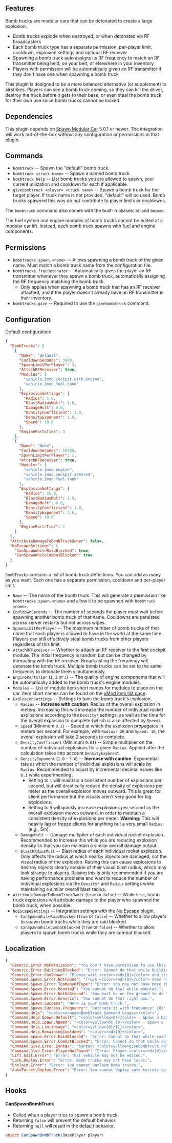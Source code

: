 ## Features

Bomb trucks are modular cars that can be detonated to create a large explosion.

- Bomb trucks explode when destroyed, or when detonated via RF broadcasters
- Each bomb truck type has a separate permission, per-player limit, cooldown, explosion settings and optional RF receiver
- Spawning a bomb truck auto assigns its RF frequency to match an RF transmitter being held, on your belt, or elsewhere in your inventory
- Players with permission will be automatically given an RF transmitter if they don't have one when spawning a bomb truck

This plugin is designed to be a more balanced alternative (or supplement) to airstrikes. Players can see a bomb truck coming, so they can kill the driver, destroy the truck before it gets to their base, or even steal the bomb truck for their own use since bomb trucks cannot be locked.

## Dependencies

This plugin depends on [Spawn Modular Car](https://umod.org/plugins/spawn-modular-car) 5.0.1 or newer. The integration will work out-of-the-box without any configuration or permissions in that plugin.

## Commands

- `bombtruck` -- Spawn the "default" bomb truck.
- `bombtruck <truck name>` -- Spawn a named bomb truck.
- `bombtruck help` -- List bomb trucks you are allowed to spawn, your current utilization and cooldown for each if applicable.
- `givebombtruck <player> <truck name>` -- Spawn a bomb truck for the target player. If truck name is not provided, "default" will be used. Bomb trucks spawned this way do not contribute to player limits or cooldowns.

The `bombtruck` command also comes with the built-in aliases: `bt` and `boomer`.

The fuel system and engine modules of bomb trucks cannot be edited at a modular car lift. Instead, each bomb truck spawns with fuel and engine components.

## Permissions

- `bombtrucks.spawn.<name>` -- Allows spawning a bomb truck of the given name. Must match a bomb truck name from the configuration file.
- `bombtrucks.freedetonator` -- Automatically gives the player an RF transmitter whenever they spawn a bomb truck, automatically assigning the RF frequency matching the bomb truck.
  - Only applies when spawning a bomb truck that has an RF receiver attached, and if the player doesn't already have an RF transmitter in their inventory.
- `bombtrucks.give` -- Required to use the `givebombtruck` command.

## Configuration

Default configuration:

```json
{
  "BombTrucks": [
    {
      "Name": "default",
      "CooldownSeconds": 3600,
      "SpawnLimitPerPlayer": 3,
      "AttachRFReceiver": true,
      "Modules": [
        "vehicle.1mod.cockpit.with.engine",
        "vehicle.2mod.fuel.tank"
      ],
      "ExplosionSettings": {
        "Radius": 5.0,
        "BlastRadiusMult": 1.0,
        "DamageMult": 4.0,
        "DensityCoefficient": 1.0,
        "DensityExponent": 1.8,
        "Speed": 10.0
      },
      "EnginePartsTier": 3
    },
    {
      "Name": "Nuke",
      "CooldownSeconds": 10800,
      "SpawnLimitPerPlayer": 1,
      "AttachRFReceiver": true,
      "Modules": [
        "vehicle.1mod.engine",
        "vehicle.1mod.cockpit.armored",
        "vehicle.2mod.fuel.tank"
      ],
      "ExplosionSettings": {
        "Radius": 15.0,
        "BlastRadiusMult": 1.0,
        "DamageMult": 6.0,
        "DensityCoefficient": 1.0,
        "DensityExponent": 1.6,
        "Speed": 10.0
      },
      "EnginePartsTier": 1
    }
  ],
  "AttributeDamageToBombTruckOwner": false,
  "NoEscapeSettings": {
    "CanSpawnWhileRaidBlocked": true,
    "CanSpawnWhileCombatBlocked": true
  }
}
```

`BombTrucks` contains a list of bomb truck definitions. You can add as many as you want. Each one has a separate permission, cooldown and per-player limit.
- `Name` -- The name of the bomb truck. This will generate a permission like `bombtrucks.spawn.<name>` and allow it to be spawned with `bombtruck <name>`.
- `CooldownSeconds` -- The number of seconds the player must wait before spawning another bomb truck of that name. Cooldowns are persisted across server restarts but not across wipes.
- `SpawnLimitPerPlayer` -- The maximum number of bomb trucks of that name that each player is allowed to have in the world at the same time. Players can still effectively steal bomb trucks from other players regardless of this limit.
- `AttachRFReceiver` -- Whether to attach an RF receiver to the first cockpit module. The initial frequency is random but can be changed by interacting with the RF receiver. Broadcasting the frequency will detonate the bomb truck. Multiple bomb trucks can be set to the same frequency to detonate them simultaneously.
- `EnginePartsTier` (`1`, `2` or `3`) -- The quality of engine components that will be automatically added to the bomb truck's engine modules.
- `Modules` -- List of module item short names for modules to place on the car. Item short names can be found on the [uMod item list page](https://umod.org/documentation/games/rust/definitions).
- `ExplosionSettings` -- Settings to tune the bomb truck's explosion.
  - `Radius` -- **Increase with caution**. Radius of the overall explosion in meters. Increasing this will increase the number of individual rocket explosions according to the `Density*` settings, as well as the time for the overall explosion to complete (which is also affected by `Speed`).
  - `Speed` (Minimum `0.1`) -- Speed at which the explosion propagates in meters per second. For example, with `Radius: 20` and `Speed: 10`, the overall explosion will take 2 seconds to complete.
  - `DensityCoefficient` (Minimum `0.01`) -- Simple multiplier on the number of individual explosions for a given `Radius`. Applied after the calculation takes into account `DensityExponent`.
  - `DensityExponent` (`1.0` - `3.0`) -- **Increase with caution**. Exponential rate at which the number of individual explosions will scale by `Radius`. Recommended to adjust by incremental decimal values like `0.1` while experimenting.
    - Setting to `1` will maintain a consistent number of explosions per second, but will drastically reduce the density of explosions per meter as the overall explosion moves outward. This is great for client performance but the visuals aren't very good for big explosions.
    - Setting to `3` will quickly increase explosions per second as the overall explosion moves outward, in order to maintain a consistent density of explosions per meter. **Warning:** This will heavily lag or freeze clients for anything but a very small `Radius` (e.g., 5m).
  - `DamageMult` -- Damage multiplier of each individual rocket explosion. Recommended to increase this while you are reducing explosion density so that you can maintain a similar overall damage output.
  - `BlastRadiusMult` -- Blast radius of each individual rocket explosion. Only affects the radius at which nearby objects are damaged, not the visual radius of the explosion. Raising this can cause explosions to destroy objects clearly outside of their visual blast radius, which may look strange to players. Raising this is only recommended if you are having performance problems and want to reduce the number of individual explosions via the `Density*` and `Radius` settings while maintaining a similar overall blast radius.
- `AttributeDamageToBombTruckOwner` (`true` or `false`) -- While `true`, bomb truck explosions will attribute damage to the player who spawned the bomb truck, when possible.
- `NoEscapeSettings` -- Integration settings with the [No Escape](https://umod.org/plugins/no-escape) plugin.
  - `CanSpawnWhileRaidBlocked` (`true` or `false`) -- Whether to allow players to spawn bomb trucks while they are raid blocked.
  - `CanSpawnWhileCombatBlocked` (`true` or `false`) -- Whether to allow players to spawn bomb trucks while they are combat blocked.

## Localization
```json
{
  "Generic.Error.NoPermission": "You don't have permission to use this command.",
  "Generic.Error.BuildingBlocked": "Error: Cannot do that while building blocked.",
  "Generic.Error.Cooldown": "Please wait <color=red>{0}</color> and try again.",
  "Command.Spawn.Error.NotFound": "Truck <color=red>{0}</color> does not exist.",
  "Command.Spawn.Error.TooManyOfType": "Error: You may not have more than <color=red>{0}</color> of that truck.",
  "Command.Spawn.Error.Mounted": "You cannot do that while mounted.",
  "Command.Spawn.Error.NotOnGround": "You must be on the ground to do that.",
  "Command.Spawn.Error.Generic": "You cannot do that right now.",
  "Command.Spawn.Success": "Here is your bomb truck.",
  "Command.Spawn.Success.Frequency": "Detonate it with frequency: {0}",
  "Command.Help": "<color=orange>BombTruck Command Usages</color>",
  "Command.Help.Spawn.Default": "<color=yellow>bt</color> - Spawn a bomb truck",
  "Command.Help.Spawn.Named": "<color=yellow>bt {0}</color> - Spawn a {0} truck",
  "Command.Help.LimitUsage": "<color=yellow>{0}/{1}</color>",
  "Command.Help.RemainingCooldown": "<color=red>{0}</color>",
  "Command.Spawn.Error.RaidBlocked": "Error: Cannot do that while raid blocked.",
  "Command.Spawn.Error.CombatBlocked": "Error: Cannot do that while combat blocked.",
  "Command.Give.Error.Syntax": "Syntax: <color=yellow>givebombtruck <player> <truck name></color>",
  "Command.Give.Error.PlayerNotFound": "Error: Player <color=red>{0}</color> not found.",
  "Lift.Edit.Error": "Error: That vehicle may not be edited.",
  "Lock.Deploy.Error": "Error: Bomb trucks may not have locks.",
  "Unclaim.Error": "Error: You cannot unclaim bomb trucks.",
  "AutoTurret.Deploy.Error": "Error: You cannot deploy auto turrets to bomb trucks."
}
```

## Hooks

#### CanSpawnBombTruck

- Called when a player tries to spawn a bomb truck.
- Returning `false` will prevent the default behavior.
- Returning `null` will result in the default behavior.

```csharp
object CanSpawnBombTruck(BasePlayer player)
```
